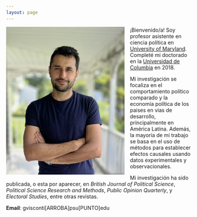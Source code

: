 ```yaml
---
layout: page
---
```


<img src="/img/bio3.jpg" alt="Giancarlo" style="float:left;width:322px;height:402px; margin-right:15px; margin-bottom:15px">

¡Bienvenido/a! Soy profesor asistente en ciencia política en [University of Maryland](https://gvpt.umd.edu/). Completé mi doctorado en la [Universidad de Columbia](https://polisci.columbia.edu/) en 2018. 

Mi investigación se focaliza en el comportamiento político comparado y la economía política de los paises en vias de desarrollo, principalmente en América Latina. Además, la mayoría de mi trabajo se basa en el uso de métodos para establecer efectos causales usando datos experimentales y observacionales. 

Mi investigación ha sido publicada, o esta por aparecer, en *British Journal of Political Science*, *Political Science Research and Methods*, *Public Opinion Quarterly*, y *Electoral Studies*, entre otras revistas.

**Email**: gvisconti[ARROBA]psu[PUNTO]edu
